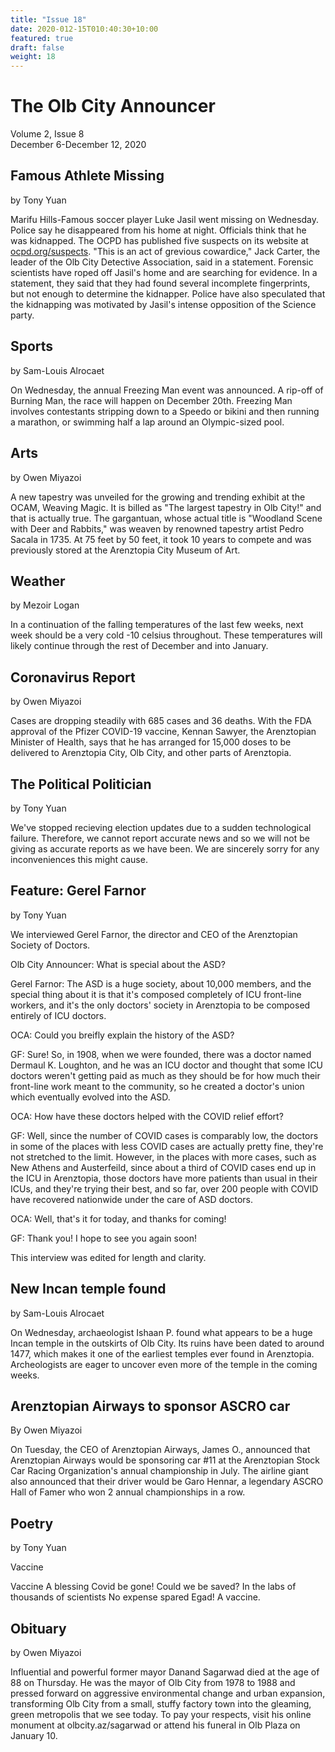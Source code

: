 ```yaml
---
title: "Issue 18"
date: 2020-012-15T010:40:30+10:00
featured: true
draft: false
weight: 18
---
```



# The Olb City Announcer
Volume 2, Issue 8    
December 6-December 12, 2020    

## Famous Athlete Missing
by Tony Yuan

Marifu Hills-Famous soccer player Luke Jasil went missing on Wednesday. Police say he disappeared from his home at night. Officials think that he was kidnapped. The OCPD has published five suspects on its website at [ocpd.org/suspects](ocpd.org/suspects). "This is an act of grevious cowardice," Jack Carter, the leader of the Olb City Detective Association, said in a statement. Forensic scientists have roped off Jasil's home and are searching for evidence. In a statement, they said that they had found several incomplete fingerprints, but not enough to determine the kidnapper. Police have also speculated that the kidnapping was motivated by Jasil's intense opposition of the Science party.

## Sports
by Sam-Louis Alrocaet

On Wednesday, the annual Freezing Man event was announced. A rip-off of Burning Man, the race will happen on December 20th. Freezing Man involves contestants stripping down to a Speedo or bikini and then running a marathon, or swimming half a lap around an Olympic-sized pool.

## Arts
by Owen Miyazoi

A new tapestry was unveiled for the growing and trending exhibit at the OCAM, Weaving Magic. It is billed as "The largest tapestry in Olb City!" and that is actually true. The gargantuan, whose actual title is "Woodland Scene with Deer and Rabbits," was weaven by renowned tapestry artist Pedro Sacala in 1735. At 75 feet by 50 feet, it took 10 years to compete and was previously stored at the Arenztopia City Museum of Art. 

## Weather
by Mezoir Logan

In a continuation of the falling temperatures of the last few weeks, next week should be a very cold -10 celsius throughout. These temperatures will likely continue through the rest of December and into January.

## Coronavirus Report
by Owen Miyazoi

Cases are dropping steadily with 685 cases and 36 deaths. With the FDA approval of the Pfizer COVID-19 vaccine, Kennan Sawyer, the Arenztopian Minister of Health, says that he has arranged for 15,000 doses to be delivered to Arenztopia City, Olb City, and other parts of Arenztopia.

## The Political Politician
by Tony Yuan

We've stopped recieving election updates due to a sudden technological failure. Therefore, we cannot report accurate news and so we will not be giving as accurate reports as we have been. We are sincerely sorry for any inconveniences this might cause.

## Feature: Gerel Farnor
by Tony Yuan

We interviewed Gerel Farnor, the director and CEO of the Arenztopian Society of Doctors.

Olb City Announcer: What is special about the ASD?

Gerel Farnor: The ASD is a huge society, about 10,000 members, and the special thing about it is that it's composed completely of ICU front-line workers, and it's the only doctors' society in Arenztopia to be composed entirely of ICU doctors.

OCA: Could you breifly explain the history of the ASD?

GF: Sure! So, in 1908, when we were founded, there was a doctor named Dermaul K. Loughton, and he was an ICU doctor and thought that some ICU doctors weren't getting paid as much as they should be for how much their front-line work meant to the community, so he created a doctor's union which eventually evolved into the ASD.

OCA: How have these doctors helped with the COVID relief effort?

GF: Well, since the number of COVID cases is comparably low, the doctors in some of the places with less COVID cases are actually pretty fine, they're not stretched to the limit. However, in the places with more cases, such as New Athens and Austerfeild, since about a third of COVID cases end up in the ICU in Arenztopia, those doctors have more patients than usual in their ICUs, and they're trying their best, and so far, over 200 people with COVID have recovered nationwide under the care of ASD doctors.

OCA: Well, that's it for today, and thanks for coming!

GF: Thank you! I hope to see you again soon!

This interview was edited for length and clarity.

## New Incan temple found
by Sam-Louis Alrocaet

On Wednesday, archaeologist Ishaan P. found what appears to be a huge Incan temple in the outskirts of Olb City. Its ruins have been dated to around 1477, which makes it one of the earliest temples ever found in Arenztopia. Archeologists are eager to uncover even more of the temple in the coming weeks.

## Arenztopian Airways to sponsor ASCRO car
By Owen Miyazoi

On Tuesday, the CEO of Arenztopian Airways, James O., announced that Arenztopian Airways would be sponsoring car #11 at the Arenztopian Stock Car Racing Organization's annual championship in July. The airline giant also announced that their driver would be Garo Hennar, a legendary ASCRO Hall of Famer who won 2 annual championships in a row. 

## Poetry
by Tony Yuan

Vaccine

Vaccine
A blessing
Covid be gone!
Could we be saved?
In the labs of thousands of scientists
No expense spared
Egad! A vaccine.

## Obituary
by Owen Miyazoi

Influential and powerful former mayor Danand Sagarwad died at the age of 88 on Thursday. He was the mayor of Olb City from 1978 to 1988 and pressed forward on aggressive environmental change and urban expansion, transforming Olb City from a small, stuffy factory town into the gleaming, green metropolis that we see today. To pay your respects, visit his online monument at olbcity.az/sagarwad or attend his funeral in Olb Plaza on January 10.
